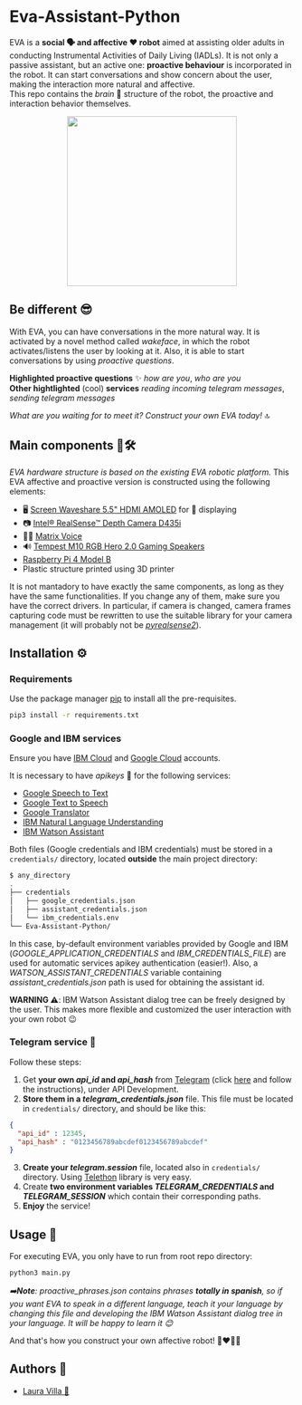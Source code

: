 # Eva-Assistant-Python

EVA is a **social 🗣 and affective ❤️ robot** aimed at assisting older adults in conducting Instrumental Activities of Daily Living (IADLs). It is not only a passive assistant, but an active one: **proactive behaviour** is incorporated in the robot. It can start conversations and show concern about the user, making the interaction more natural and affective.  
This repo contains the *brain* 🧠 structure of the robot, the proactive and interaction behavior themselves.
<p align="center">
  <img src="https://user-images.githubusercontent.com/72492679/169651452-13529463-92b5-4fc1-bb0c-9b8303c46024.png" width="300"/>
</p>

## Be different 😎

With EVA, you can have conversations in the more natural way. It is activated by a novel method called *wakeface*, in which the robot activates/listens the user by looking at it. Also, it is able to start conversations by using *proactive questions*.

**Highlighted proactive questions** ✨ *how are you*, *who are you*  
**Other hightlighted** (cool) **services** *reading incoming telegram messages*, *sending telegram messages*

*What are you waiting for to meet it? Construct your own EVA today!* 🔝

## Main components 🤖🛠️

*EVA hardware structure is based on the existing EVA robotic platform.* This EVA affective and proactive version is constructed using the following elements:
- 🖥️ [Screen Waveshare 5.5" HDMI AMOLED](https://www.waveshare.com/5.5inch-hdmi-amoled.htm) for 👀 displaying
- 📷 [Intel® RealSense™ Depth Camera D435i](https://www.intelrealsense.com/depth-camera-d435i/) 
- 🎤💡 [Matrix Voice](https://www.matrix.one/products/voice)
- 🔊 [Tempest M10 RGB Hero 2.0 Gaming Speakers](https://www.tempestofficial.com/inicio/38-speakers-m10-rgb-hero-20.html)
- [Raspberry Pi 4 Model B](https://www.raspberrypi.com/products/raspberry-pi-4-model-b/)
- Plastic structure printed using 3D printer

It is not mantadory to have exactly the same components, as long as they have the same functionalities. If you change any of them, make sure you have the correct drivers. In particular, if camera is changed, camera frames capturing code must be rewritten to use the suitable library for your camera management (it will probably not be [*pyrealsense2*](https://pypi.org/project/pyrealsense2/)).

## Installation ⚙️

### Requirements

Use the package manager [pip](https://pip.pypa.io/en/stable/) to install all the pre-requisites.

```bash
pip3 install -r requirements.txt
```

### Google and IBM services
Ensure you have [IBM Cloud](https://cloud.ibm.com/) and [Google Cloud](https://console.cloud.google.com/) accounts.  

It is necessary to have *apikeys* 🔑 for the following services:
- [Google Speech to Text](https://cloud.google.com/speech-to-text/docs/libraries)
- [Google Text to Speech](https://cloud.google.com/text-to-speech/docs/libraries)
- [Google Translator](https://cloud.google.com/translate/docs/basic/translating-text#translating_text)
- [IBM Natural Language Understanding](https://cloud.ibm.com/apidocs/natural-language-understanding?code=python)
- [IBM Watson Assistant](https://cloud.ibm.com/apidocs/assistant/assistant-v2?code=python)

Both files (Google credentials and IBM credentials) must be stored in a ```credentials/``` directory, located **outside** the main project directory:
```bash
$ any_directory
.
├── credentials
│   ├── google_credentials.json
│   ├── assistant_credentials.json
│   └── ibm_credentials.env
└── Eva-Assistant-Python/
```
In this case, by-default environment variables provided by Google and IBM (*GOOGLE_APPLICATION_CREDENTIALS* and *IBM_CREDENTIALS_FILE*) are used for automatic services apikey authentication (easier!). Also, a *WATSON_ASSISTANT_CREDENTIALS* variable containing *assistant_credentials.json* path is used for obtaining the assistant id.

**WARNING ⚠️**: IBM Watson Assistant dialog tree can be freely designed by the user. This makes more flexible and customized the user interaction with your own robot 😉

### Telegram service 💬

Follow these steps:
1. Get **your own *api_id* and *api_hash*** from [Telegram](https://my.telegram.org) (click [here](https://core.telegram.org/api/obtaining_api_id) and follow the instructions), under API Development.
2. **Store them in a *telegram_credentials.json*** file. This file must be located in ```credentials/``` directory, and should be like this:
```json
{
  "api_id" : 12345,
  "api_hash" : "0123456789abcdef0123456789abcdef"
}
```
3. **Create your *telegram.session*** file, located also in ```credentials/``` directory. Using [Telethon](https://github.com/LonamiWebs/Telethon) library is very easy.
4. Create **two environment variables *TELEGRAM_CREDENTIALS* and *TELEGRAM_SESSION*** which contain their corresponding paths.
5. **Enjoy** the service!

## Usage 🚀

For executing EVA, you only have to run from root repo directory:
```bash
python3 main.py
```

*➡️**Note**: proactive_phrases.json contains phrases **totally in spanish**, so if you want EVA to speak in a different language, teach it your language by changing this file and developing the IBM Watson Assistant dialog tree in your language. It will be happy to learn it 😊*

And that's how you construct your own affective robot! 🤖❤️👩🏻

## Authors 📝
- [Laura Villa 🦁](https://github.com/Laura-VFA)
